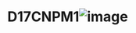 # D17CNPM1![image](https://github.com/user-attachments/assets/9daba9c3-5cc2-4a2a-b38b-81fe815662ac)
